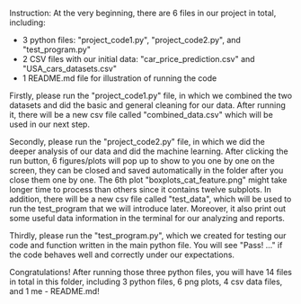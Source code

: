 Instruction:
At the very beginning, there are 6 files in our project in total, including:
- 3 python files: "project_code1.py", "project_code2.py", and "test_program.py"
- 2 CSV files with our initial data: "car_price_prediction.csv" and "USA_cars_datasets.csv"
- 1 README.md file for illustration of running the code

Firstly, please run the "project_code1.py" file, in which we combined the two datasets and did the basic and general cleaning for our data. After running it, there will be a new csv file called "combined_data.csv" which will be used in our next step.

Secondly, please run the "project_code2.py" file, in which we did the deeper analysis of our data and did the machine learning. After clicking the run button, 6 figures/plots will pop up to show to you one by one on the screen, they can be closed and saved automatically in the folder after you close them one by one. The 6th plot "boxplots_cat_feature.png" might take longer time to process than others since it contains twelve subplots. In addition, there will be a new csv file called "test_data", which will be used to run the test_program that we will introduce later. Moreover, it also print out some useful data information in the terminal for our analyzing and reports.

Thirdly, please run the "test_program.py", which we created for testing our code and function written in the main python file. You will see "Pass! ..." if the code behaves well and correctly under our expectations. 

Congratulations! After running those three python files, you will have 14 files in total in this folder, including 3 python files, 6 png plots, 4 csv data files, and 1 me - README.md!
